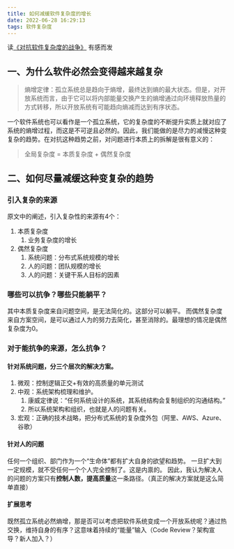 ```yaml
---
title: 如何减缓软件复杂度的增长
date: 2022-06-28 16:29:13
tags: 软件复杂度
---
```


读[《对抗软件复杂度的战争》](https://mp.weixin.qq.com/s/Dil5Ual1aI_7dsGKV0f6Ig) 有感而发

## 一、为什么软件必然会变得越来越复杂

> 熵增定律：孤立系统总是趋向于熵增，最终达到熵的最大状态。但是，对开放系统而言，由于它可以将内部能量交换产生的熵增通过向环境释放热量的方式转移，所以开放系统有可能趋向熵减而达到有序状态。

一个软件系统也可以看作是一个孤立系统，它的复杂度的不断提升实质上就对应了系统的熵增过程，而这是不可逆且必然的。因此，我们能做的是尽力的减慢这种变复杂的趋势。在对抗这种趋势之前，对问题进行本质上的拆解是很有意义的：
> 全局复杂度 = 本质复杂度 + 偶然复杂度

<!-- more -->

## 二、如何尽量减缓这种变复杂的趋势

### 引入复杂的来源
原文中的阐述，引入复杂性的来源有4个：
1. 本质复杂度
	1. 业务复杂度的增长
2. 偶然复杂度
	1. 系统问题：分布式系统规模的增长
	2. 人的问题：团队规模的增长
	3. 人的问题：关键干系人目标的因素

### 哪些可以抗争？哪些只能躺平？
其中本质复杂度来自问题空间，是无法简化的。这部分可以躺平。
而偶然复杂度来自方案空间，是可以通过人为的努力去简化，甚至消除的。最理想的情况是偶然复杂度为0。

### 对于能抗争的来源，怎么抗争？
#### 针对系统问题，分三个层次的解决方案。
1. 微观：控制逻辑正交+有效的高质量的单元测试
2. 中观：系统架构梳理和维护。
	1. 康威定律说：“任何系统设计的系统，其系统结构会复制组织的沟通结构。”
	2. 所以系统架构和组织，也就是人的问题有关。
3. 宏观：正确的技术战略，把分布式系统的复杂度外包（阿里、AWS、Azure、谷歌）

#### 针对人的问题
任何一个组织、部门作为一个“生命体”都有扩大自身的欲望和趋势。 一旦扩大到一定规模，就不受任何一个个人完全控制了。这是内禀的。
因此，我认为解决人的问题的方案只有**控制人数，提高质量**这一条路径。（真正的解决方案就是这么简单直接）

#### 扩展思考
既然孤立系统必然熵增，那是否可以考虑把软件系统变成一个开放系统呢？通过热交换，维持自身的有序？这意味着持续的“能量”输入（Code Review？架构宣导？新人加入？）